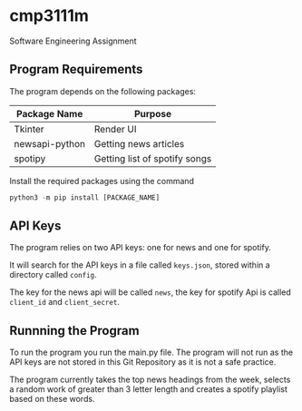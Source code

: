 # cmp3111m
Software Engineering Assignment

## Program Requirements 
The program depends on the following packages:

Package Name | Purpose
--- | ---
Tkinter | Render UI
newsapi-python | Getting news articles
spotipy | Getting list of spotify songs

Install the required packages using the command

```python
python3 -m pip install [PACKAGE_NAME]
```

## API Keys
The program relies on two API keys: one for news and one for spotify.

It will search for the API keys in a file called `keys.json`, stored within a directory called `config`.

The key for the news api will be called `news`, the key for spotify Api is called `client_id` and `client_secret`.

## Runnning the Program
To run the program you run the main.py file. The program will not run as the API keys are not stored in this Git Repository as it is not a safe practice.

The program currently takes the top news headings from the week, selects a random work of greater than 3 letter length and creates a spotify playlist based on these words.


